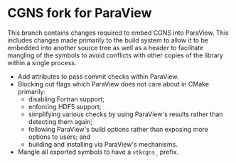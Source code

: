 # CGNS fork for ParaView

This branch contains changes required to embed CGNS into ParaView. This
includes changes made primarily to the build system to allow it to be embedded
into another source tree as well as a header to facilitate mangling of the
symbols to avoid conflicts with other copies of the library within a single
process.

  * Add attributes to pass commit checks within ParaView.
  * Blocking out flags which ParaView does not care about in CMake primarily:
    - disabling Fortran support;
    - enforcing HDF5 support;
    - simplifying various checks by using ParaView's results rather than
      detecting them again;
    - following ParaView's build options rather than exposing more options to
      users; and
    - building and installing via ParaView's mechanisms.
  * Mangle all exported symbols to have a `vtkcgns_` prefix.
